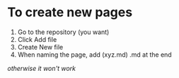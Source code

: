 # To create new pages
1. Go to the repository (you want)
2. Click Add file
3. Create New file
4. When naming the page, add (xyz.md) .md at the end

*otherwise it won't work*
